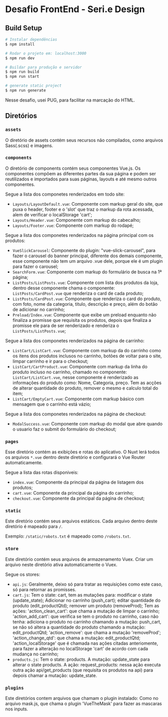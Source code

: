 # Desafio FrontEnd - Seri.e Design

## Build Setup

```bash
# Instalar dependências
$ npm install

# Rodar o projeto em: localhost:3000
$ npm run dev

# Buildar para produção e servidor
$ npm run build
$ npm run start

# generate static project
$ npm run generate
```
Nesse desafio, usei PUG, para facilitar na marcação do HTML. 

## Diretórios 

### `assets`

O diretório de assets contém seus recursos não compilados, como arquivos Sass(.scss) e imagens.

### `components`

O diretório de components contém seus componentes Vue.js. Os componentes compõem as diferentes partes da sua página e podem ser reutilizados e importados para suas páginas, layouts e até mesmo outros componentes.

Segue a lista dos componetes renderizados em todo site:
- `Layouts/LayoutDefault.vue`: Componente com markup geral do site, que puxa o header, footer e o 'slot' que traz o markup da rota acessada, alem de verificar o localStorage 'cart';
- `Layouts/Header.vue`: Componente com markup do cabecalho;
- `Layouts/Footer.vue`: Componente com markup do rodapé;

Segue a lista dos componetes renderizados na página principal com os produtos:
- `VueSlickCarousel`: Componente do plugin: "vue-slick-carousel", para fazer o carousel do banner principal, diferente dos demais componente, esse componente não tem um arquivo .vue dele, porque ele é um plugin para fazer o carousel;
- `SearchForm.vue`: Componente com markup do formulário de busca na 1ª página;
- `ListPosts/ListPosts.vue`: Componente com lista dos produtos da loja, dentro desse componente chama o componente: `ListPosts/CardPost.vue` que renderiza o card de cada produto;
- `ListPosts/CardPost.vue`: Componente que renderiza o card do produto, com foto, nome da categoria, titulo, descrição e preço, além do botão de adicionar no carrinho;
- `Preload/Index.vue`: Componente que exibe um preload enquanto não finaliza a promisse que requisita os produtos, depois que finaliza a promisse ele para de ser renderizado e renderiza o `ListPosts/ListPosts.vue`;

Segue a lista dos componetes renderizados na página de carrinho:
- `ListCart/ListCart.vue`: Componente com markup da do carrinho como os itens dos produtos inclusos no carrinho, botões de voltar para o site, limpar carrinho e ir para o checkout;
- `ListCart/CartProduct.vue`: Componente com markup da linha do produto incluso no carrinho, chamado no componente: `ListCart/ListCart.vue`, nesse componente é renderizado as informações do produto como: Nome, Categoria, preço. Tem as acções de alterar quantidade do produto, remover o mesmo e calculo total do item;
- `ListCart/EmptyCart.vue`: Componente com markup básico com mensagem que o carrinho está vázio;

Segue a lista dos componetes renderizados na página de checkout:
- `ModalSuccess.vue`: Componente com markup do modal que abre quando o usuario faz o submit do formulário do checkout;

### `pages`

Esse diretório contém as exibições e rotas do aplicativo. O Nuxt lerá todos os arquivos `*.vue` dentro deste diretório e configurará o Vue Router automaticamente.

Segue a lista das rotas disponiveis:
- `index.vue`: Componente da principal da página de listagem dos produtos;
- `cart.vue`: Componente da principal da página do carrinho;
- `checkout.vue`: Componente da principal da página de checkout;

### `static`

Este diretório contém seus arquivos estáticos. Cada arquivo dentro deste diretório é mapeado para `/`.

Exemplo: `/static/robots.txt` é mapeado como `/robots.txt`.

### `store`
Este diretório contém seus arquivos de armazenamento Vuex. Criar um arquivo neste diretório ativa automaticamente o Vuex.

Segue os stores:
- `api.js`: Geralmente, deixo só para tratar as requisições como este caso, só para retornar as promisses.
- `cart.js`: Tem o state: cart, tem as mutações para: modificar o state (update_state); Adicionar no carrinho (push_cart); editar quantidade do produto (edit_productQtd); remover um produto (removeProd); 
Tem as ações: 'action_clean_cart': que chama a mutação de limpar o carrinho; 'action_add_cart': que verifica se tem o produto no carrinho, caso não tenha: adiciona o produto no carrinho chamando a mutação: push_cart, se não só altera a quantidade do produto chamando a mutação: edit_productQtd; 'action_remove': que chama a mutação 'removeProd'; 'action_change_qtd': que chama a mutação: edit_productQtd; 'action_localStorage' que é chamada nas ações citadas anteriomente, para fazer a alteração no localStorage 'cart' de acordo com cada mudança no carrinho;
- `products.js`: Tem o state: products. A mutação: update_state para alterar o state products. A ação: request_products: nessa ação executa outra ação api/get_products (que requisita os produtos na api) para depois chamar a mutação: update_state.

### `plugins`
Este diretórios contem arquivos que chamam o plugin instalado: Como no arquivo mask.js, que chama o plugin 'VueTheMask' para fazer as mascaras nos inputs.

